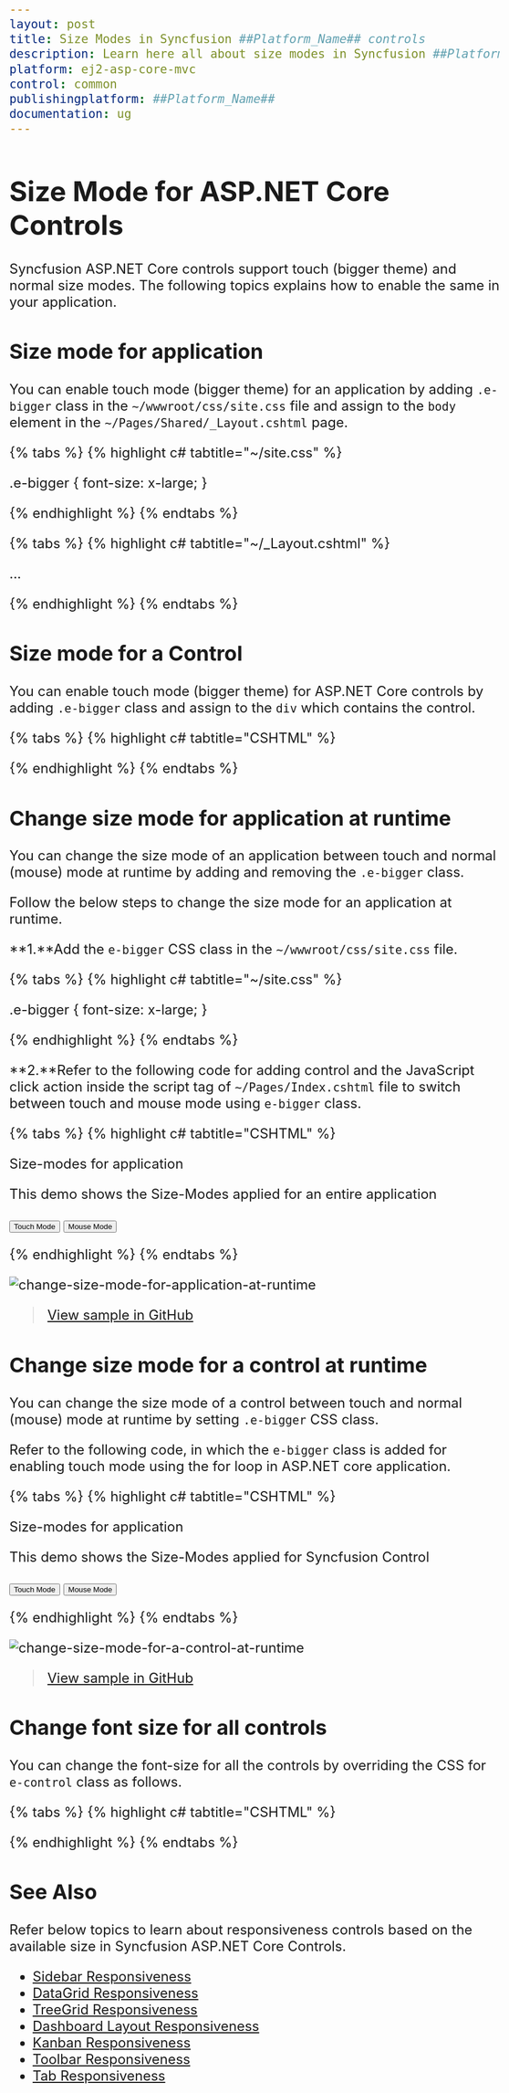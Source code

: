 ```yaml
---
layout: post
title: Size Modes in Syncfusion ##Platform_Name## controls
description: Learn here all about size modes in Syncfusion ##Platform_Name## and how to apply it to application or specific control.
platform: ej2-asp-core-mvc
control: common
publishingplatform: ##Platform_Name##
documentation: ug
---
```


# Size Mode for ASP.NET Core Controls

Syncfusion ASP.NET Core controls support touch (bigger theme) and normal size modes. The following topics explains how to enable the same in your application.

## Size mode for application

You can enable touch mode (bigger theme) for an application by adding `.e-bigger` class in the `~/wwwroot/css/site.css` file and assign to the `body` element in the `~/Pages/Shared/_Layout.cshtml` page.

{% tabs %}
{% highlight c# tabtitle="~/site.css" %}

.e-bigger {
    font-size: x-large;
}

{% endhighlight %}
{% endtabs %}

{% tabs %}
{% highlight c# tabtitle="~/_Layout.cshtml" %}

<body class="e-bigger">...</body>

{% endhighlight %}
{% endtabs %}

## Size mode for a Control

You can enable touch mode (bigger theme) for ASP.NET Core controls by adding `.e-bigger` class and assign to the `div` which contains the control.

{% tabs %}
{% highlight c# tabtitle="CSHTML" %}

<div class="e-bigger">
    <ejs-calendar id="calendar"></ejs-calendar>
</div>

<div class="e-bigger">
    <ejs-button id="element" content="Button"></ejs-button>
</div>

<div class="e-bigger">
    <ejs-checkbox id="default" label="Checked" checked="true"></ejs-checkbox>
</div>

<style>
    .e-bigger {
     font-size: x-large;
    }
</style>

{% endhighlight %}
{% endtabs %}

## Change size mode for application at runtime

You can change the size mode of an application between touch and normal (mouse) mode at runtime by adding and removing the `.e-bigger` class.

Follow the below steps to change the size mode for an application at runtime.

**1.**Add the `e-bigger` CSS class in the `~/wwwroot/css/site.css` file.

{% tabs %}
{% highlight c# tabtitle="~/site.css" %}

.e-bigger {
    font-size: x-large;
}

{% endhighlight %}
{% endtabs %}

**2.**Refer to the following code for adding control and the JavaScript click action inside the script tag of `~/Pages/Index.cshtml` file to switch between touch and mouse mode using `e-bigger` class.

{% tabs %}
{% highlight c# tabtitle="CSHTML" %}

<p> Size-modes for application </p>
<p> This demo shows the Size-Modes applied for an entire application </p>

<button id="touch">Touch Mode</button>
<button id="mouse">Mouse Mode</button>

<div>
<ejs-calendar id="calendar"></ejs-calendar>
</div>

<div>
<ejs-button id="element" content="Button"></ejs-button>
</div>

<div>
    <ejs-checkbox id="default" label="Checked" checked="true"></ejs-checkbox>
</div>

<script>
    document.getElementById("touch").addEventListener("click", function () {
        document.body.classList.add('e-bigger');
    });

    document.getElementById("mouse").addEventListener("click", function () {
        document.body.classList.remove('e-bigger');
    });
</script>

{% endhighlight %}
{% endtabs %}

![change-size-mode-for-application-at-runtime](images/change-size-mode-for-application-at-runtime.gif)

> [View sample in GitHub](https://github.com/SyncfusionExamples/asp-net-core-size-modes/tree/main/SizeModeApp)

## Change size mode for a control at runtime

You can change the size mode of a control between touch and normal (mouse) mode at runtime by setting `.e-bigger` CSS class.  

Refer to the following code, in which the `e-bigger` class is added for enabling touch mode using the for loop in ASP.NET core application.

{% tabs %}
{% highlight c# tabtitle="CSHTML" %}

<p> Size-modes for application </p>
<p> This demo shows the Size-Modes applied for Syncfusion Control </p>

<button id="touch">Touch Mode</button>
<button id="mouse">Mouse Mode</button>

<div class="control">
    <ejs-calendar id="calendar"></ejs-calendar>
</div>

<div class="control">
    <ejs-button id="element" content="Button"></ejs-button>
</div>

<div class="control">
    <ejs-checkbox id="default" label="Checked" checked="true"></ejs-checkbox>
</div>

<style>
    .e-bigger {
        font-size: x-large;
    }
</style>

<script>
    document.getElementById("touch").addEventListener("click", function () {
        var controls = document.querySelectorAll('.control');
        for (var index = 0; index < controls.length; index++) {
            controls[index].classList.add('e-bigger');
        }
    });

    document.getElementById("mouse").addEventListener("click", function () {
        var controls = document.querySelectorAll('.control');
        for (var index = 0; index < controls.length; index++) {
            controls[index].classList.remove('e-bigger');
        }
    });
</script>

{% endhighlight %}
{% endtabs %}

![change-size-mode-for-a-control-at-runtime](images/change-size-mode-for-a-component-at-runtime.gif)

> [View sample in GitHub](https://github.com/SyncfusionExamples/asp-net-core-size-modes/tree/main/SizeModeControl)

## Change font size for all controls

You can change the font-size for all the controls by overriding the CSS for `e-control` class as follows. 

{% tabs %}
{% highlight c# tabtitle="CSHTML" %}

<style>
    .e-control, .e-control [class^='e-'], .e-control [class*=' e-'] {

    font-size:1rem;

    }
</style>
{% endhighlight %}
{% endtabs %}

## See Also

Refer below topics to learn about responsiveness controls based on the available size in Syncfusion ASP.NET Core Controls.

* [Sidebar Responsiveness](https://ej2.syncfusion.com/aspnetcore/documentation/sidebar/auto-close/)
* [DataGrid Responsiveness](https://ej2.syncfusion.com/aspnetcore/documentation/grid/Columns/responsive-columns/)
* [TreeGrid Responsiveness](https://ej2.syncfusion.com/aspnetcore/documentation/tree-grid/scrolling/#responsive-with-parent-container)
* [Dashboard Layout Responsiveness](https://ej2.syncfusion.com/aspnetcore/documentation/dashboard-layout/adaptive-layout/)
* [Kanban Responsiveness](https://ej2.syncfusion.com/aspnetcore/documentation/kanban/responsive-mode/)
* [Toolbar Responsiveness](https://ej2.syncfusion.com/aspnetcore/documentation/toolbar/responsive-mode/)
* [Tab Responsiveness](https://ej2.syncfusion.com/aspnetcore/documentation/tab/responsive-modes/)
